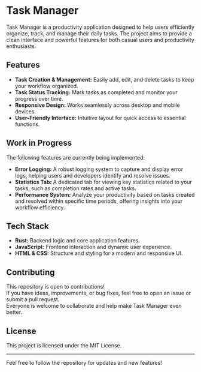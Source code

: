 # Task Manager

Task Manager is a productivity application designed to help users efficiently organize, track, and manage their daily tasks. The project aims to provide a clean interface and powerful features for both casual users and productivity enthusiasts.

## Features

- **Task Creation & Management:** Easily add, edit, and delete tasks to keep your workflow organized.
- **Task Status Tracking:** Mark tasks as completed and monitor your progress over time.
- **Responsive Design:** Works seamlessly across desktop and mobile devices.
- **User-Friendly Interface:** Intuitive layout for quick access to essential functions.

## Work in Progress

The following features are currently being implemented:

- **Error Logging:** A robust logging system to capture and display error logs, helping users and developers identify and resolve issues.
- **Statistics Tab:** A dedicated tab for viewing key statistics related to your tasks, such as completion rates and active tasks.
- **Performance System:** Analyze your productivity based on tasks created and resolved within specific time periods, offering insights into your workflow efficiency.

## Tech Stack

- **Rust:** Backend logic and core application features.
- **JavaScript:** Frontend interaction and dynamic user experience.
- **HTML & CSS:** Structure and styling for a modern and responsive UI.

## Contributing

This repository is open to contributions!  
If you have ideas, improvements, or bug fixes, feel free to open an issue or submit a pull request.  
Everyone is welcome to collaborate and help make Task Manager even better.

## License

This project is licensed under the MIT License.

---

Feel free to follow the repository for updates and new features!